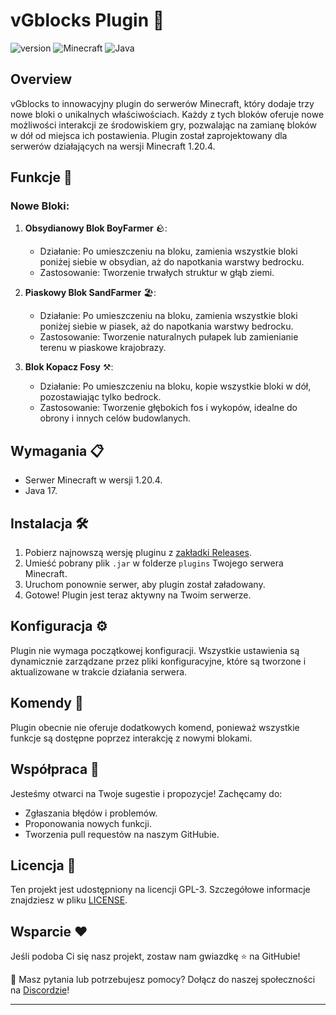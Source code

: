 # vGblocks Plugin 🔧

![version](https://img.shields.io/badge/version-0.9-blue.svg?cacheSeconds=2592000) ![Minecraft](https://img.shields.io/badge/Minecraft-1.8+-brightgreen.svg) ![Java](https://img.shields.io/badge/Java-8+-red.svg)

## Overview

vGblocks to innowacyjny plugin do serwerów Minecraft, który dodaje trzy nowe bloki o unikalnych właściwościach. Każdy z tych bloków oferuje nowe możliwości interakcji ze środowiskiem gry, pozwalając na zamianę bloków w dół od miejsca ich postawienia. Plugin został zaprojektowany dla serwerów działających na wersji Minecraft 1.20.4.

## Funkcje 🚀

### Nowe Bloki:
1. **Obsydianowy Blok BoyFarmer** 🪨:
   - Działanie: Po umieszczeniu na bloku, zamienia wszystkie bloki poniżej siebie w obsydian, aż do napotkania warstwy bedrocku.
   - Zastosowanie: Tworzenie trwałych struktur w głąb ziemi.

2. **Piaskowy Blok SandFarmer** 🏖️:
   - Działanie: Po umieszczeniu na bloku, zamienia wszystkie bloki poniżej siebie w piasek, aż do napotkania warstwy bedrocku.
   - Zastosowanie: Tworzenie naturalnych pułapek lub zamienianie terenu w piaskowe krajobrazy.

3. **Blok Kopacz Fosy** ⚒️:
   - Działanie: Po umieszczeniu na bloku, kopie wszystkie bloki w dół, pozostawiając tylko bedrock.
   - Zastosowanie: Tworzenie głębokich fos i wykopów, idealne do obrony i innych celów budowlanych.

## Wymagania 📋
- Serwer Minecraft w wersji 1.20.4.
- Java 17.

## Instalacja 🛠
1. Pobierz najnowszą wersję pluginu z [zakładki Releases](https://github.com/twoje-repozytorium/releases).
2. Umieść pobrany plik `.jar` w folderze `plugins` Twojego serwera Minecraft.
3. Uruchom ponownie serwer, aby plugin został załadowany.
4. Gotowe! Plugin jest teraz aktywny na Twoim serwerze.

## Konfiguracja ⚙
Plugin nie wymaga początkowej konfiguracji. Wszystkie ustawienia są dynamicznie zarządzane przez pliki konfiguracyjne, które są tworzone i aktualizowane w trakcie działania serwera.

## Komendy 📝
Plugin obecnie nie oferuje dodatkowych komend, ponieważ wszystkie funkcje są dostępne poprzez interakcję z nowymi blokami.

## Współpraca 🤝
Jesteśmy otwarci na Twoje sugestie i propozycje! Zachęcamy do:
- Zgłaszania błędów i problemów.
- Proponowania nowych funkcji.
- Tworzenia pull requestów na naszym GitHubie.

## Licencja 📄
Ten projekt jest udostępniony na licencji GPL-3. Szczegółowe informacje znajdziesz w pliku [LICENSE](https://github.com/twoje-repozytorium/LICENSE).

## Wsparcie ❤
Jeśli podoba Ci się nasz projekt, zostaw nam gwiazdkę ⭐ na GitHubie!

💬 Masz pytania lub potrzebujesz pomocy? Dołącz do naszej społeczności na [Discordzie](https://discord.gg/link-do-discorda)!

---
